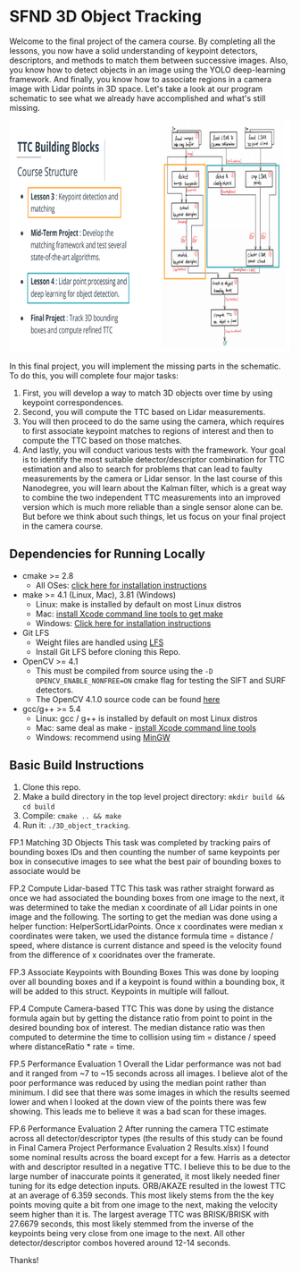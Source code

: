 # SFND 3D Object Tracking

Welcome to the final project of the camera course. By completing all the lessons, you now have a solid understanding of keypoint detectors, descriptors, and methods to match them between successive images. Also, you know how to detect objects in an image using the YOLO deep-learning framework. And finally, you know how to associate regions in a camera image with Lidar points in 3D space. Let's take a look at our program schematic to see what we already have accomplished and what's still missing.

<img src="images/course_code_structure.png" width="779" height="414" />

In this final project, you will implement the missing parts in the schematic. To do this, you will complete four major tasks: 
1. First, you will develop a way to match 3D objects over time by using keypoint correspondences. 
2. Second, you will compute the TTC based on Lidar measurements. 
3. You will then proceed to do the same using the camera, which requires to first associate keypoint matches to regions of interest and then to compute the TTC based on those matches. 
4. And lastly, you will conduct various tests with the framework. Your goal is to identify the most suitable detector/descriptor combination for TTC estimation and also to search for problems that can lead to faulty measurements by the camera or Lidar sensor. In the last course of this Nanodegree, you will learn about the Kalman filter, which is a great way to combine the two independent TTC measurements into an improved version which is much more reliable than a single sensor alone can be. But before we think about such things, let us focus on your final project in the camera course. 

## Dependencies for Running Locally
* cmake >= 2.8
  * All OSes: [click here for installation instructions](https://cmake.org/install/)
* make >= 4.1 (Linux, Mac), 3.81 (Windows)
  * Linux: make is installed by default on most Linux distros
  * Mac: [install Xcode command line tools to get make](https://developer.apple.com/xcode/features/)
  * Windows: [Click here for installation instructions](http://gnuwin32.sourceforge.net/packages/make.htm)
* Git LFS
  * Weight files are handled using [LFS](https://git-lfs.github.com/)
  * Install Git LFS before cloning this Repo.
* OpenCV >= 4.1
  * This must be compiled from source using the `-D OPENCV_ENABLE_NONFREE=ON` cmake flag for testing the SIFT and SURF detectors.
  * The OpenCV 4.1.0 source code can be found [here](https://github.com/opencv/opencv/tree/4.1.0)
* gcc/g++ >= 5.4
  * Linux: gcc / g++ is installed by default on most Linux distros
  * Mac: same deal as make - [install Xcode command line tools](https://developer.apple.com/xcode/features/)
  * Windows: recommend using [MinGW](http://www.mingw.org/)

## Basic Build Instructions

1. Clone this repo.
2. Make a build directory in the top level project directory: `mkdir build && cd build`
3. Compile: `cmake .. && make`
4. Run it: `./3D_object_tracking`.

FP.1 Matching 3D Objects 
This task was completed by tracking pairs of bounding boxes IDs and then counting the number of same keypoints per box in consecutive images to see what the best pair of bounding boxes to associate would be

FP.2 Compute Lidar-based TTC
This task was rather straight forward as once we had associated the bounding boxes from one image to the next, it was determined to take the median x coordinate of all Lidar points in one image and the following. The sorting to get the median was done using a helper function: HelperSortLidarPoints. Once x coordinates were median x coordinates were taken, we used the distance formula time = distance / speed, where distance is current distance and speed is the velocity found from the difference of x cooridnates over the framerate. 

FP.3 Associate Keypoints with Bounding Boxes
This was done by looping over all bounding boxes and if a keypoint is found within a bounding box, it will be added to this struct. Keypoints in multiple will fallout.

FP.4 Compute Camera-based TTC
This was done by using the distance formula again but by getting the distance ratio from point to point in the desired bounding box of interest. The median distance ratio was then computed to determine the time to collision using tim = distance / speed where distanceRatio * rate = time.

FP.5 Performance Evaluation 1
Overall the Lidar performance was not bad and it ranged from ~7 to ~15 seconds across all images. I believe alot of the poor performance was reduced by using the median point rather than minimum. I did see that there was some images in which the results seemed lower and when I looked at the down view of the points there was few showing. This leads me to believe it was a bad scan for these images.

FP.6 Performance Evaluation 2
After running the camera TTC estimate across all detector/descriptor types (the results of this study can be found in Final Camera Project Performance Evaluation 2 Results.xlsx) I found some nominal results across the board except for a few. Harris as a detector with and descriptor resulted in a negative TTC. I believe this to be due to the large number of inaccurate points it generated, it most likely needed finer tuning for its edge detection inputs. ORB/AKAZE resulted in the lowest TTC at an average of 6.359 seconds. This most likely stems from the the key points moving quite a bit from one image to the next, making the velocity seem higher than it is. The largest average TTC was BRISK/BRISK with 27.6679 seconds, this most likely stemmed from the inverse of the keypoints being very close from one image to the next. All other detector/descriptor combos hovered around 12-14 seconds. 

Thanks!
